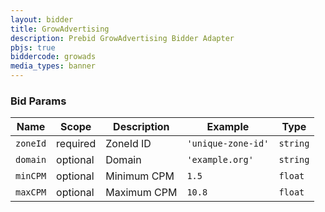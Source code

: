 ```yaml
---
layout: bidder
title: GrowAdvertising
description: Prebid GrowAdvertising Bidder Adapter
pbjs: true
biddercode: growads
media_types: banner
---
```



### Bid Params

| Name          | Scope    | Description  |  Example  | Type     |
|----------|----------|-----------|--------------------|----------|
| `zoneId` | required | ZoneId ID | `'unique-zone-id'` | `string` |
| `domain` | optional | Domain | `'example.org'` | `string` |
| `minCPM` | optional | Minimum CPM | `1.5` | `float` |
| `maxCPM` | optional | Maximum CPM | `10.8` | `float` |
